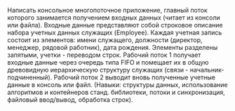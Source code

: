 Написать консольное многопоточное приложение, главный поток которого занимается получением входных данных (читает из консоли или файла).
Входные данные представляют собой строковое описание набора учетных данных служащих (Employee). Каждая учетная запись состоит из элементов: имени служащего, должности (директор, менеджер, рядовой работник), дата рождения. Элементы разделены запятыми, учетки - переводом строк. Рабочий поток 1 получает входные данные через очередь типа FIFO и помещает их в общую древовидную иерархическую структуру служащих (связи - начальник-подчиненный). Рабочий поток 2 выводит вновь полученные учетные данные в консоль или файл. (Навыки: структуры данных, использование алгоритмов и контейнеров станд. библиотеки, потоки и синхронизация, файловый ввод/вывод, обработка строк).
